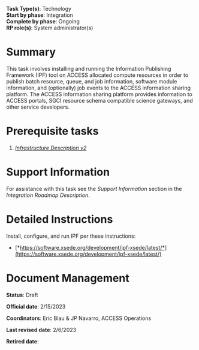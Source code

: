 **Task Type(s)**: Technology  
**Start by phase**: Integration  
**Complete by phase**: Ongoing  
**RP role(s)**: System administrator(s)

# Summary

This task involves installing and running the Information Publishing Framework (IPF) tool on ACCESS allocated compute resources in order to publish batch resource, queue, and job information, software module information, and (optionally) job events to the ACCESS information sharing platform. The ACCESS information sharing platform provides information to ACCESS portals, SGCI resource schema compatible science gateways, and other service developers.

# Prerequisite tasks

1.  [*Infrastructure Description v2*](https://docs.google.com/document/d/17vqEoF5lM_eZwBCzkjGwcqkMCiKAOpmfCJWJTGsE42k/edit?usp=share_link)

# Support Information

For assistance with this task see the *Support Information* section in the *Integration Roadmap Description*.

# Detailed Instructions

Install, configure, and run IPF per these instructions:

- [*https://software.xsede.org/development/ipf-xsede/latest/*](https://software.xsede.org/development/ipf-xsede/latest/)

# Document Management

**Status**: Draft

**Official date**: 2/15/2023

**Coordinators**: Eric Blau & JP Navarro, ACCESS Operations

**Last revised date**: 2/6/2023

**Retired date**:
